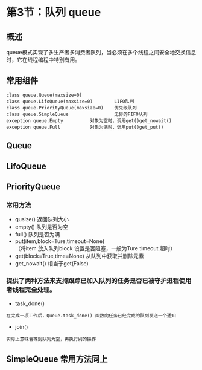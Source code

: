 # 第3节：队列 queue
## 概述
queue模式实现了多生产者多消费者队列，当必须在多个线程之间安全地交换信息时，它在线程编程中特别有用。
## 常用组件
```
class queue.Queue(maxsize=0)
class queue.LifoQueue(maxsize=0)        LIFO队列
class queue.PriorityQueue(maxsize=0)    优先级队列
class queue.SimpleQueue                 无界的FIFO队列
exception queue.Empty          对象为空时，调用get()get_nowait()
exception queue.Full           对象为满时，调用put()get_put()
```
## Queue  
## LifoQueue        
## PriorityQueue
### 常用方法
* qusize() 返回队列大小
* empty() 队列是否为空
* full() 队列是否为满
* put(item,block=Ture,timeout=None)  
 （将item 放入队列block 设置是否阻塞，一般为Ture timeout 超时）
* get(block=True,time=None) 从队列中获取并删除元素
* get_nowait()  相当于get(False)
### 提供了两种方法来支持跟踪已加入队列的任务是否已被守护进程使用者线程完全处理。
* task_done()
```
在完成一项工作后，Queue.task_done() 函数向任务已经完成的队列发送一个通知
```
* join()
```
实际上意味着等到队列为空，再执行别的操作
```
## SimpleQueue 常用方法同上
